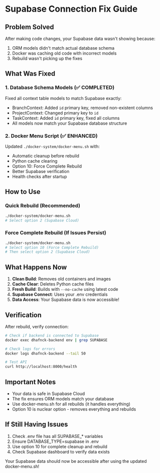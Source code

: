 # Supabase Connection Fix Guide

## Problem Solved
After making code changes, your Supabase data wasn't showing because:
1. ORM models didn't match actual database schema
2. Docker was caching old code with incorrect models
3. Rebuild wasn't picking up the fixes

## What Was Fixed

### 1. Database Schema Models (✅ COMPLETED)
Fixed all context table models to match Supabase exactly:
- BranchContext: Added `id` primary key, removed non-existent columns
- ProjectContext: Changed primary key to `id` 
- TaskContext: Added `id` primary key, fixed all columns
- All models now match your Supabase database structure

### 2. Docker Menu Script (✅ ENHANCED)
Updated `./docker-system/docker-menu.sh` with:
- Automatic cleanup before rebuild
- Python cache clearing
- Option 10: Force Complete Rebuild
- Better Supabase verification
- Health checks after startup

## How to Use

### Quick Rebuild (Recommended)
```bash
./docker-system/docker-menu.sh
# Select option 2 (Supabase Cloud)
```

### Force Complete Rebuild (If Issues Persist)
```bash
./docker-system/docker-menu.sh
# Select option 10 (Force Complete Rebuild)
# Then select option 2 (Supabase Cloud)
```

## What Happens Now

1. **Clean Build**: Removes old containers and images
2. **Cache Clear**: Deletes Python cache files
3. **Fresh Build**: Builds with `--no-cache` using latest code
4. **Supabase Connect**: Uses your .env credentials
5. **Data Access**: Your Supabase data is now accessible!

## Verification

After rebuild, verify connection:
```bash
# Check if backend is connected to Supabase
docker exec dhafnck-backend env | grep SUPABASE

# Check logs for errors
docker logs dhafnck-backend --tail 50

# Test API
curl http://localhost:8000/health
```

## Important Notes

- Your data is safe in Supabase Cloud
- The fix ensures ORM models match your database
- Use docker-menu.sh for all rebuilds (it handles everything)
- Option 10 is nuclear option - removes everything and rebuilds

## If Still Having Issues

1. Check .env file has all SUPABASE_* variables
2. Ensure DATABASE_TYPE=supabase in .env
3. Use option 10 for complete cleanup and rebuild
4. Check Supabase dashboard to verify data exists

Your Supabase data should now be accessible after using the updated docker-menu.sh!
